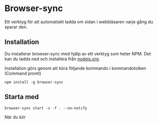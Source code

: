 # Browser-sync

Ett verktyg för att automatiskt ladda om sidan i webbläsaren varje gång du sparar den.

## Installation

Du installerar browser-sync med hjälp av ett verktyg som heter NPM. Det kan du ladda ned och installera från [nodejs.org](https://nodejs.org/en/download/).

Installation görs genom att köra följande kommando i kommandotolken (Command promt)

```
npm install -g browser-sync
```

## Starta med

```
browser-sync start -s -f . --no-notify
```

När du kör
